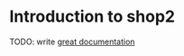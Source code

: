 # Introduction to shop2

TODO: write [great documentation](http://jacobian.org/writing/what-to-write/)

